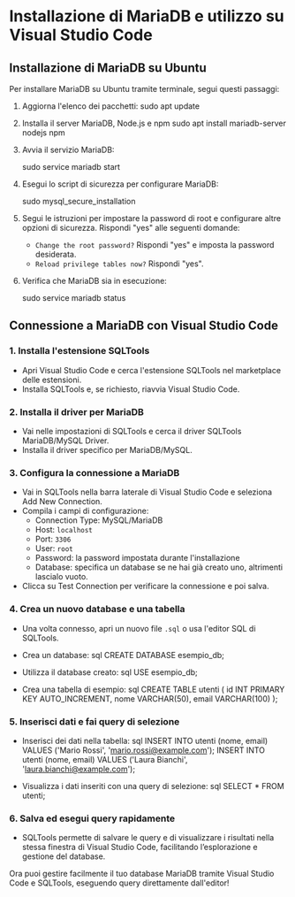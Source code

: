 # Installazione di MariaDB e utilizzo su Visual Studio Code

## Installazione di MariaDB su Ubuntu
Per installare MariaDB su Ubuntu tramite terminale, segui questi passaggi:

1. Aggiorna l'elenco dei pacchetti:
   sudo apt update
   

2. Installa il server MariaDB, Node.js e npm
   sudo apt install mariadb-server nodejs npm
   

3. Avvia il servizio MariaDB:
   
   sudo service mariadb start
   

4. Esegui lo script di sicurezza per configurare MariaDB:
   
   sudo mysql_secure_installation
   

5. Segui le istruzioni per impostare la password di root e configurare altre opzioni di sicurezza. 
    Rispondi "yes" alle seguenti domande:
   - `Change the root password?` Rispondi "yes" e imposta la password desiderata.
   - `Reload privilege tables now?` Rispondi "yes".

6. Verifica che MariaDB sia in esecuzione:
   
   sudo service mariadb status
   

## Connessione a MariaDB con Visual Studio Code

### 1. Installa l'estensione SQLTools
   - Apri Visual Studio Code e cerca l'estensione SQLTools nel marketplace delle estensioni.
   - Installa SQLTools e, se richiesto, riavvia Visual Studio Code.

### 2. Installa il driver per MariaDB
   - Vai nelle impostazioni di SQLTools e cerca il driver SQLTools MariaDB/MySQL Driver.
   - Installa il driver specifico per MariaDB/MySQL.

### 3. Configura la connessione a MariaDB
   - Vai in SQLTools nella barra laterale di Visual Studio Code e seleziona Add New Connection.
   - Compila i campi di configurazione:
     - Connection Type: MySQL/MariaDB
     - Host: `localhost`
     - Port: `3306`
     - User: `root`
     - Password: la password impostata durante l'installazione
     - Database: specifica un database se ne hai già creato uno, altrimenti lascialo vuoto.
   - Clicca su Test Connection per verificare la connessione e poi salva.

### 4. Crea un nuovo database e una tabella
   - Una volta connesso, apri un nuovo file `.sql` o usa l'editor SQL di SQLTools.
   - Crea un database:
     sql
     CREATE DATABASE esempio_db;
     
   - Utilizza il database creato:
     sql
     USE esempio_db;
     
   - Crea una tabella di esempio:
     sql
     CREATE TABLE utenti (
         id INT PRIMARY KEY AUTO_INCREMENT,
         nome VARCHAR(50),
         email VARCHAR(100)
     );
     

### 5. Inserisci dati e fai query di selezione
   - Inserisci dei dati nella tabella:
     sql
     INSERT INTO utenti (nome, email) VALUES ('Mario Rossi', 'mario.rossi@example.com');
     INSERT INTO utenti (nome, email) VALUES ('Laura Bianchi', 'laura.bianchi@example.com');
     
   - Visualizza i dati inseriti con una query di selezione:
     sql
     SELECT * FROM utenti;
     

### 6. Salva ed esegui query rapidamente
   - SQLTools permette di salvare le query e di visualizzare i risultati nella stessa finestra di Visual Studio Code, facilitando l’esplorazione e gestione del database.

Ora puoi gestire facilmente il tuo database MariaDB tramite Visual Studio Code e SQLTools, eseguendo query direttamente dall'editor!
